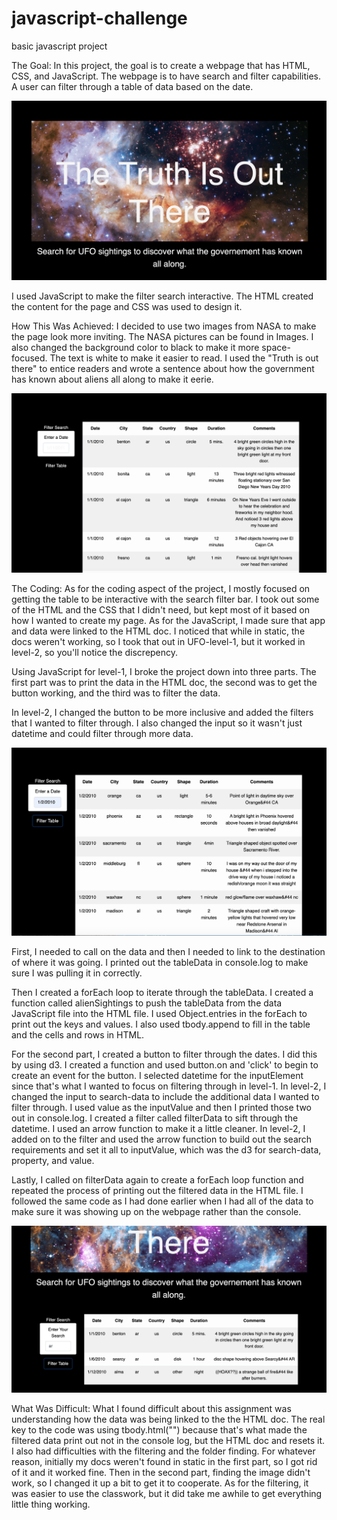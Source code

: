 # javascript-challenge
basic javascript project

The Goal: 
In this project, the goal is to create a webpage that has HTML, CSS, and JavaScript. The webpage is to have search and filter capabilities. A user can filter through a table of data based on the date.

![HTML/CSS design](https://github.com/EmmaLimoli/javascript-challenge/blob/master/UFO-level-1/images/Screen%20Shot%202020-09-16%20at%202.43.49%20PM.png)

I used JavaScript to make the filter search interactive. The HTML created the content for the page and CSS was used to design it. 

How This Was Achieved:
I decided to use two images from NASA to make the page look more inviting. The NASA pictures can be found in Images. I also changed the  background color to black to make it more space-focused. The text is white to make it easier to read. I used the "Truth is out there" to entice readers and wrote a sentence about how the government has known about aliens all along to make it eerie.

![filter search](https://github.com/EmmaLimoli/javascript-challenge/blob/master/UFO-level-1/images/Screen%20Shot%202020-09-16%20at%202.44.12%20PM.png)

The Coding:
As for the coding aspect of the project, I mostly focused on getting the table to be interactive with the search filter bar. I took out some of the HTML and the CSS that I didn't need, but kept most of it  based on how I wanted to create my page. As for the JavaScript, I made sure that app and data were linked to the HTML doc. I noticed that while in static, the docs weren't working, so I took that out in UFO-level-1, but it worked in level-2, so you'll notice the discrepency.

Using JavaScript for level-1, I broke the project down into three parts. The first part was to print the data in the HTML doc, the second was to get the button working, and the third was to filter the data. 

In level-2, I changed the button to be more inclusive and added the filters that I wanted to filter through. I also changed the input so it wasn't just datetime and could filter through more data.

![filter through dates](https://github.com/EmmaLimoli/javascript-challenge/blob/master/UFO-level-1/images/Screen%20Shot%202020-09-16%20at%202.44.32%20PM.png)

First, I needed to call on the data and then I needed to link to the destination of where it was going. I printed out the tableData in console.log to make sure I was pulling it in correctly.

Then I created a forEach loop to iterate through the tableData. I created a function called alienSightings to push the tableData from the data JavaScript file into the HTML file. I used Object.entries in the forEach to print out the keys and values. I also used tbody.append to fill in the table and the cells and rows in HTML.

For the second part, I created a button to filter through the dates. I did this by using d3. I created a function and used button.on and 'click' to begin to create an event for the button. I selected datetime for the inputElement since that's what I wanted to focus on filtering through in level-1. In level-2, I changed the input to search-data to include the additional data I wanted to filter through. I used value as the inputValue and then I printed those two out in console.log. I created a filter called filterData to sift through the datetime.  I used an arrow function to make it a little cleaner. In level-2, I added on to the filter and used the arrow function to build out the search requirements and set it all to inputValue, which was the d3 for search-data, property, and value.

Lastly, I called on filterData again to create a forEach loop function and repeated the process of printing out the filtered data in the HTML file. I followed the same code as I had done earlier when I had all of the data to make sure it was showing up on the webpage rather than the console. 

![filter through everything](https://github.com/EmmaLimoli/javascript-challenge/blob/master/UFO-level-2/images/Screen%20Shot%202020-09-18%20at%209.47.26%20AM.png)

What Was Difficult:
What I found difficult about this assignment was understanding how the data was being linked to the the HTML doc. The real key to the code was using tbody.html("") because that's what made the filtered data print out not in the console log, but the HTML doc and resets it. I also had difficulties with the filtering and the folder finding. For whatever reason, initially my docs weren't found in static in the first part, so I got rid of it and it worked fine. Then in the second part, finding the image didn't work, so I changed it up a bit to get it to cooperate. As for the filtering, it was easier to use the classwork, but it did take me awhile to get everything little thing working. 

